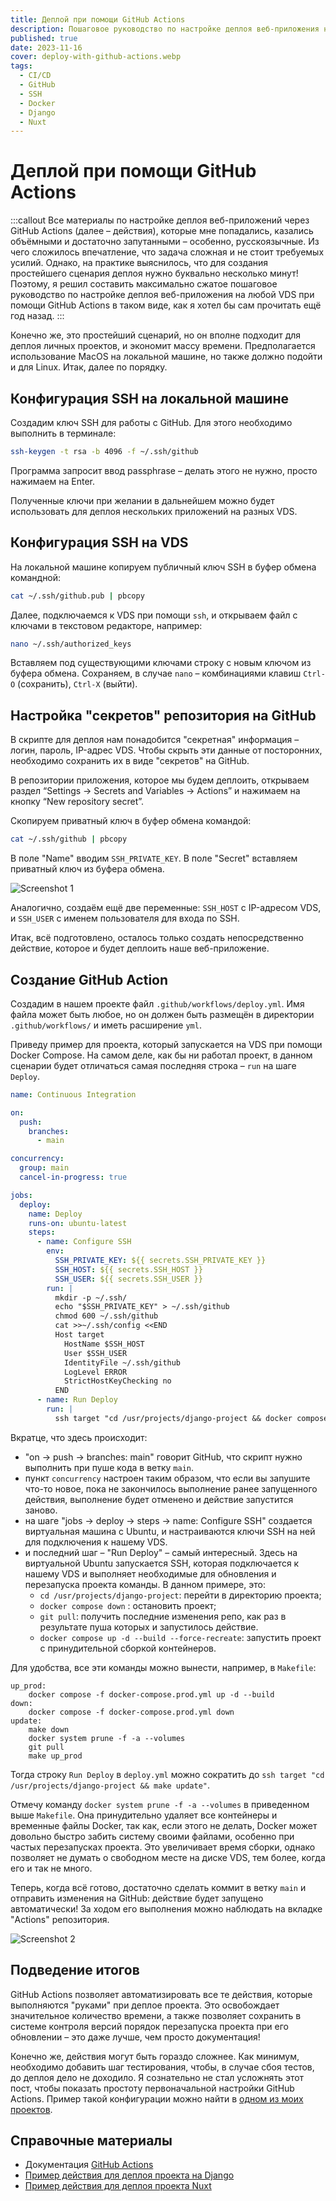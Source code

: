 ```yaml
---
title: Деплой при помощи GitHub Actions
description: Пошаговое руководство по настройке деплоя веб-приложения на любой VDS при помощи GitHub Actions.
published: true
date: 2023-11-16
cover: deploy-with-github-actions.webp
tags:
  - CI/CD
  - GitHub
  - SSH
  - Docker
  - Django
  - Nuxt
---
```


# Деплой при помощи GitHub Actions

:::callout
Все материалы по настройке деплоя веб-приложений через GitHub Actions (далее – действия), которые мне попадались, казались объёмными и достаточно запутанными – особенно, русскоязычные. Из чего сложилось впечатление, что задача сложная и не стоит требуемых усилий. Однако, на практике выяснилось, что для создания простейшего сценария деплоя нужно буквально несколько минут! Поэтому, я решил составить максимально сжатое пошаговое руководство по настройке деплоя веб-приложения на любой VDS при помощи GitHub Actions в таком виде, как я хотел бы сам прочитать ещё год назад.
:::

Конечно же, это простейший сценарий, но он вполне подходит для деплоя личных проектов, и экономит массу времени. Предполагается использование MacOS на локальной машине, но также должно подойти и для Linux. Итак, далее по порядку.

## Конфигурация SSH на локальной машине
Создадим ключ SSH для работы с GitHub. Для этого необходимо выполнить в терминале:

```bash
ssh-keygen -t rsa -b 4096 -f ~/.ssh/github
```

Программа запросит ввод passphrase – делать этого не нужно, просто нажимаем на Enter.

Полученные ключи при желании в дальнейшем можно будет использовать для деплоя нескольких приложений на разных VDS.

## Конфигурация SSH на VDS

На локальной машине копируем публичный ключ SSH в буфер обмена командной:

```bash
cat ~/.ssh/github.pub | pbcopy
```

Далее, подключаемся к VDS при помощи `ssh`, и открываем файл с ключами в текстовом редакторе, например:

```bash
nano ~/.ssh/authorized_keys
```

Вставляем под существующими ключами строку с новым ключом из буфера обмена. Сохраняем, в случае `nano` – комбинациями клавиш `Ctrl-O` (сохранить), `Ctrl-X` (выйти).
## Настройка "секретов" репозитория на GitHub

В скрипте для деплоя нам понадобится "секретная" информация – логин, пароль, IP-адрес VDS. Чтобы скрыть эти данные от посторонних, необходимо сохранить их в виде "секретов" на GitHub.

В репозитории приложения, которое мы будем деплоить, открываем раздел “Settings → Secrets and Variables → Actions” и нажимаем на кнопку “New repository secret”.

Скопируем приватный ключ в буфер обмена командой:

```bash
cat ~/.ssh/github | pbcopy
```

В поле "Name" вводим `SSH_PRIVATE_KEY`. В поле "Secret" вставляем приватный ключ из буфера обмена.

![Screenshot 1](/content/blog/deploy-with-github-actions-screen-1.png)

Аналогично, создаём ещё две переменные: `SSH_HOST` с IP-адресом VDS, и `SSH_USER` с именем пользователя для входа по SSH.

Итак, всё подготовлено, осталось только создать непосредственно действие, которое и будет деплоить наше веб-приложение.

## Создание GitHub Action

Создадим в нашем проекте файл `.github/workflows/deploy.yml`. Имя файла может быть любое, но он должен быть размещён в директории `.github/workflows/` и иметь расширение `yml`.

Приведу пример для проекта, который запускается на VDS при помощи Docker Compose. На самом деле, как бы ни работал проект, в данном сценарии будет отличаться самая последняя строка – `run` на шаге `Deploy`.

```yaml
name: Continuous Integration

on:
  push:
    branches:
      - main

concurrency:
  group: main
  cancel-in-progress: true

jobs:
  deploy:
    name: Deploy
    runs-on: ubuntu-latest
    steps:
      - name: Configure SSH
        env:
          SSH_PRIVATE_KEY: ${{ secrets.SSH_PRIVATE_KEY }}
          SSH_HOST: ${{ secrets.SSH_HOST }}
          SSH_USER: ${{ secrets.SSH_USER }}
        run: |
          mkdir -p ~/.ssh/
          echo "$SSH_PRIVATE_KEY" > ~/.ssh/github
          chmod 600 ~/.ssh/github
          cat >>~/.ssh/config <<END
          Host target
            HostName $SSH_HOST
            User $SSH_USER
            IdentityFile ~/.ssh/github
            LogLevel ERROR
            StrictHostKeyChecking no
          END
      - name: Run Deploy
        run: |
          ssh target "cd /usr/projects/django-project && docker compose down && git pull && docker compose up -d --build --force-recreate"
```

Вкратце, что здесь происходит:
- "on → push → branches: main" говорит GitHub, что скрипт нужно выполнить при пуше кода в ветку `main`.
- пункт `concurrency` настроен таким образом, что если вы запушите что-то новое, пока не закончилось выполнение ранее запущенного действия, выполнение будет отменено и действие запустится заново.
- на шаге "jobs → deploy → steps → name: Configure SSH" создается виртуальная машина с Ubuntu, и настраиваются ключи SSH на ней для подключения к нашему VDS.
- и последний шаг – "Run Deploy" – самый интересный. Здесь на виртуальной Ubuntu запускается SSH, которая подключается к нашему VDS и выполняет необходимые для обновления и перезапуска проекта команды. В данном примере, это:
    -  `cd /usr/projects/django-project`: перейти в директорию проекта;
    - `docker compose down` : остановить проект;
    - `git pull`: получить последние изменения репо, как раз в результате пуша которых и запустилось действие. 
    - `docker compose up -d --build --force-recreate`: запустить проект с принудительной сборкой контейнеров.

Для удобства, все эти команды можно вынести, например, в `Makefile`:

```
up_prod:
	docker compose -f docker-compose.prod.yml up -d --build
down:
	docker compose -f docker-compose.prod.yml down
update:
	make down
	docker system prune -f -a --volumes
	git pull
	make up_prod
```

Тогда строку `Run Deploy` в `deploy.yml` можно сократить до `ssh target "cd /usr/projects/django-project && make update"`.

Отмечу команду `docker system prune -f -a --volumes` в приведенном выше `Makefile`. Она принудительно удаляет все контейнеры и временные файлы Docker, так как, если этого не делать, Docker может довольно быстро забить систему своими файлами, особенно при частых перезапусках проекта. Это увеличивает время сборки, однако позволяет не думать о свободном месте на диске VDS, тем более, когда его и так не много.

Теперь, когда всё готово, достаточно сделать коммит в ветку `main` и отправить изменения на GitHub: действие будет запущено автоматически! За ходом его выполнения можно наблюдать на вкладке "Actions" репозитория.

![Screenshot 2](/content/blog/deploy-with-github-actions-screen-2.png)

## Подведение итогов

GitHub Actions позволяет автоматизировать все те действия, которые выполняются "руками" при деплое проекта. Это освобождает значительное количество времени, а также позволяет сохранить в системе контроля версий порядок перезапуска проекта при его обновлении – это даже лучше, чем просто документация!

Конечно же, действия могут быть гораздо сложнее. Как минимум, необходимо добавить шаг тестирования, чтобы, в случае сбоя тестов, до деплоя дело не доходило. Я сознательно не стал усложнять этот пост, чтобы показать простоту первоначальной настройки GitHub Actions. Пример такой конфигурации можно найти в [одном из моих проектов](https://github.com/hazadus/django-rss-reader/tree/main/.github/workflows).

## Справочные материалы

- Документация [GitHub Actions](https://docs.github.com/ru/actions)
- [Пример действия для деплоя проекта на Django](https://github.com/hazadus/django-rss-reader/tree/main/.github/workflows)
- [Пример действия для деплоя проекта Nuxt](https://github.com/hazadus/nuxt-trello-board/tree/main/.github/workflows)